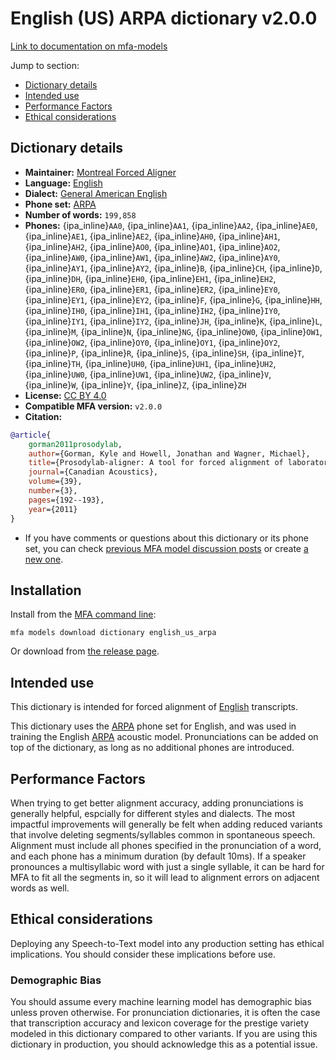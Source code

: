 
# English (US) ARPA dictionary v2.0.0

[Link to documentation on mfa-models](https://mfa-models.readthedocs.io/en/main/dictionary/english_us_arpa.html)

Jump to section:

- [Dictionary details](#dictionary-details)
- [Intended use](#intended-use)
- [Performance Factors](#performance-factors)
- [Ethical considerations](#ethical-considerations)

## Dictionary details

- **Maintainer:** [Montreal Forced Aligner](https://montreal-forced-aligner.readthedocs.io/)
- **Language:** [English](https://en.wikipedia.org/wiki/English_language)
- **Dialect:** [General American English](https://en.wikipedia.org/wiki/General_American_English)
- **Phone set:** [ARPA](https://en.wikipedia.org/wiki/ARPABET)
- **Number of words:** `199,858`
- **Phones:** {ipa_inline}`AA0`, {ipa_inline}`AA1`, {ipa_inline}`AA2`, {ipa_inline}`AE0`, {ipa_inline}`AE1`, {ipa_inline}`AE2`, {ipa_inline}`AH0`, {ipa_inline}`AH1`, {ipa_inline}`AH2`, {ipa_inline}`AO0`, {ipa_inline}`AO1`, {ipa_inline}`AO2`, {ipa_inline}`AW0`, {ipa_inline}`AW1`, {ipa_inline}`AW2`, {ipa_inline}`AY0`, {ipa_inline}`AY1`, {ipa_inline}`AY2`, {ipa_inline}`B`, {ipa_inline}`CH`, {ipa_inline}`D`, {ipa_inline}`DH`, {ipa_inline}`EH0`, {ipa_inline}`EH1`, {ipa_inline}`EH2`, {ipa_inline}`ER0`, {ipa_inline}`ER1`, {ipa_inline}`ER2`, {ipa_inline}`EY0`, {ipa_inline}`EY1`, {ipa_inline}`EY2`, {ipa_inline}`F`, {ipa_inline}`G`, {ipa_inline}`HH`, {ipa_inline}`IH0`, {ipa_inline}`IH1`, {ipa_inline}`IH2`, {ipa_inline}`IY0`, {ipa_inline}`IY1`, {ipa_inline}`IY2`, {ipa_inline}`JH`, {ipa_inline}`K`, {ipa_inline}`L`, {ipa_inline}`M`, {ipa_inline}`N`, {ipa_inline}`NG`, {ipa_inline}`OW0`, {ipa_inline}`OW1`, {ipa_inline}`OW2`, {ipa_inline}`OY0`, {ipa_inline}`OY1`, {ipa_inline}`OY2`, {ipa_inline}`P`, {ipa_inline}`R`, {ipa_inline}`S`, {ipa_inline}`SH`, {ipa_inline}`T`, {ipa_inline}`TH`, {ipa_inline}`UH0`, {ipa_inline}`UH1`, {ipa_inline}`UH2`, {ipa_inline}`UW0`, {ipa_inline}`UW1`, {ipa_inline}`UW2`, {ipa_inline}`V`, {ipa_inline}`W`, {ipa_inline}`Y`, {ipa_inline}`Z`, {ipa_inline}`ZH`
- **License:** [CC BY 4.0](https://github.com/MontrealCorpusTools/mfa-models/tree/main/dictionary/english/us_arpa/v2.0.0/LICENSE)
- **Compatible MFA version:** `v2.0.0`
- **Citation:**

```bibtex
@article{
	gorman2011prosodylab,
	author={Gorman, Kyle and Howell, Jonathan and Wagner, Michael},
	title={Prosodylab-aligner: A tool for forced alignment of laboratory speech},
	journal={Canadian Acoustics},
	volume={39},
	number={3},
	pages={192--193},
	year={2011}
}
```

- If you have comments or questions about this dictionary or its phone set, you can check [previous MFA model discussion posts](https://github.com/MontrealCorpusTools/mfa-models/discussions?discussions_q=English+US+ARPA+dictionary+v2.0.0) or create [a new one](https://github.com/MontrealCorpusTools/mfa-models/discussions/new).

## Installation

Install from the [MFA command line](https://montreal-forced-aligner.readthedocs.io/en/latest/user_guide/models/index.html):

```
mfa models download dictionary english_us_arpa
```

Or download from [the release page](https://github.com/MontrealCorpusTools/mfa-models/releases/tag/dictionary-english_us_arpa-v2.0.0).

## Intended use

This dictionary is intended for forced alignment of [English](https://en.wikipedia.org/wiki/English_language) transcripts.

This dictionary uses the [ARPA](https://en.wikipedia.org/wiki/ARPABET) phone set for English, and was used in training the English [ARPA](https://en.wikipedia.org/wiki/ARPABET) acoustic model.
Pronunciations can be added on top of the dictionary, as long as no additional phones are introduced.

## Performance Factors

When trying to get better alignment accuracy, adding pronunciations is generally helpful, espcially for different styles and dialects.
The most impactful improvements will generally be felt when adding reduced variants that
involve deleting segments/syllables common in spontaneous speech.  Alignment must include all phones specified in the pronunciation of a word, and each phone has
a minimum duration (by default 10ms). If a speaker pronounces a multisyllabic word with just a single syllable, it can be hard for MFA to fit all the segments in,
so it will lead to alignment errors on adjacent words as well.

## Ethical considerations

Deploying any Speech-to-Text model into any production setting has ethical implications. You should consider these implications before use.

### Demographic Bias

You should assume every machine learning model has demographic bias unless proven otherwise.
For pronunciation dictionaries, it is often the case that transcription accuracy and lexicon coverage for the prestige variety modeled in this dictionary compared to other variants.
If you are using this dictionary in production, you should acknowledge this as a potential issue.
